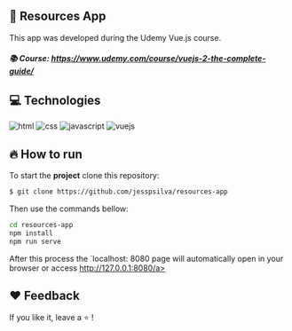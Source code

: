 ## :file_folder: Resources App

This app was developed during the Udemy Vue.js course.

##### :books: Course: https://www.udemy.com/course/vuejs-2-the-complete-guide/

## :computer: Technologies

![html](https://img.shields.io/badge/-HTML-orange?logo=HTML5&logoColor=white&style=for-the-badge)
![css](https://img.shields.io/badge/-CSS-blue?logo=CSS3&logoColor=white&style=for-the-badge)
![javascript](https://img.shields.io/badge/-JavaScript-yellow?logo=Javascript&logoColor=white&style=for-the-badge)
![vuejs](https://img.shields.io/badge/-Vue-4FC08D?logo=Vue.js&logoColor=white&style=for-the-badge)

## :fire: How to run

To start the **project** clone this repository:
```bash 
$ git clone https://github.com/jesspsilva/resources-app
```
Then use the commands bellow:
```bash
cd resources-app
npm install
npm run serve
```

After this process the `localhost: 8080 page will automatically open in your browser or access <a href="http://127.0.0.1:8080" target="_blank">http://127.0.0.1:8080/a>


## :heart: Feedback

If you like it, leave a :star: !
<br>
